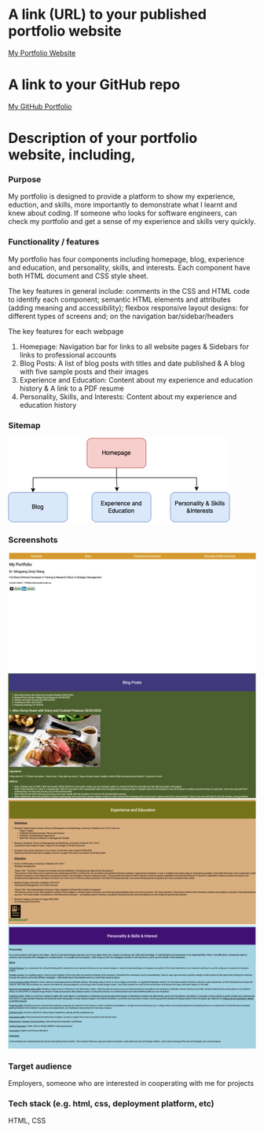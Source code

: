 # A link (URL) to your published portfolio website
[My Portfolio Website](http://127.0.0.1:5555/portfolio%20homepage.html)

# A link to your GitHub repo
[My GitHub Portfolio](https://github.com/AnaBondiguel/My-Portfolio.git)

# Description of your portfolio website, including,
### Purpose
My portfolio is designed to provide a platform to show my experience, eduction, and skills, more importantly to demonstrate what I learnt and knew about coding. If someone who looks for software engineers, can check my portfolio and get a sense of my experience and skills very quickly.

### Functionality / features
My portfolio has four components including homepage, blog, experience and education, and personality, skills, and interests. Each component have both HTML document and CSS style sheet. 

The key features in general include: 
comments in the CSS and HTML code to identify each component;
semantic HTML elements and attributes (adding meaning and accessibility);
flexbox responsive layout designs: for different types of screens and; on the navigation bar/sidebar/headers

The key features for each webpage
1. Homepage:
Navigation bar for links to all website pages & Sidebars for links to professional accounts 
2. Blog Posts:
A list of blog posts with titles and date published & A blog with five sample posts and their images
3. Experience and Education:
Content about my experience and education history & A link to a PDF resume
4. Personality, Skills, and Interests:
Content about my experience and education history



### Sitemap
![Sitemap](Sitemap.png)

### Screenshots
![Portfoliohomepage](homepage.png)
![Blogs](Blog.png)
![Experience&Education](ExperienceandEducation.png)
![Personality&Skills&Interest](Personality&Skills&Interests.png)

### Target audience
Employers, someone who are interested in cooperating with me for projects

### Tech stack (e.g. html, css, deployment platform, etc)
HTML, CSS